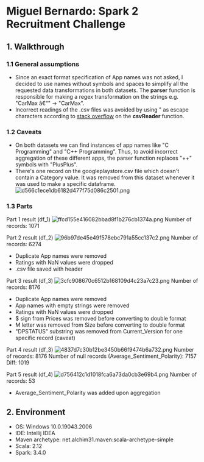 # Miguel Bernardo: Spark 2 Recruitment Challenge
## 1. Walkthrough
### 1.1 General assumptions
- Since an exact format specification of App names was not asked, I decided to use names without symbols and spaces to simplify all the requested data transformations in both datasets. The **parser** function is responsible for making a regex transformation on the strings e.g. "CarMax â€“" &rarr; "CarMax".
- Incorrect readings of the .csv files was avoided by using " as escape characters according to [stack overflow](https://stackoverflow.com/questions/40413526/reading-csv-files-with-quoted-fields-containing-embedded-commas) on the **csvReader** function.
### 1.2 Caveats
- On both datasets we can find instances of app names like "C Programming" and "C++ Programming". Thus, to avoid incorrect aggregation of these different apps, the parser function replaces "++" symbols with "PlusPlus".
- There's one record on the googleplaystore.csv file which doesn't contain a Category value. It was removed from this dataset whenever it was used to make a specific dataframe.
![d566c1ece1db6182d477f75d086c2501.png](../_resources/d566c1ece1db6182d477f75d086c2501.png)
### 1.3 Parts
Part 1 result (df_1)
![ffcd155e416082bbad8f1b276cb1374a.png](../_resources/ffcd155e416082bbad8f1b276cb1374a.png)
Number of records: 1071

Part 2 result (df_2)
![96b97de45e49f578ebc791a55cc137c2.png](../_resources/96b97de45e49f578ebc791a55cc137c2.png)
Number of records: 6274
- Duplicate App names were removed
- Ratings with NaN values were dropped 
- .csv file saved with header

Part 3 result (df_3)
![3cfc908670c6512b168109d4c23a7c23.png](../_resources/3cfc908670c6512b168109d4c23a7c23.png)
Number of records: 8176
- Duplicate App names were removed
- App names with empty strings were removed
- Ratings with NaN values were dropped 
- $ sign from Prices was removed before converting to double format
- M letter was removed from Size before converting to double format
- "DPSTATUS" substring was removed from Current_Version for one specific record (caveat)

Part 4 result (df_3)
![4837d7c30b12be3450b66f9474b6a732.png](../_resources/4837d7c30b12be3450b66f9474b6a732.png)
Number of records: 8176
Number of null records (Average_Sentiment_Polarity): 7157
Diff: 1019

Part 5 result (df_4)
![d756412c1d1018fca6a73da0cb3e69b4.png](../_resources/d756412c1d1018fca6a73da0cb3e69b4.png)
Number of records: 53
- Average_Sentiment_Polarity was added upon aggregation

## 2. Environment
- OS: Windows 10.0.19043.2006
- IDE: Intellij IDEA 
- Maven archetype: net.alchim31.maven:scala-archetype-simple
- Scala: 2.12
- Spark: 3.4.0
